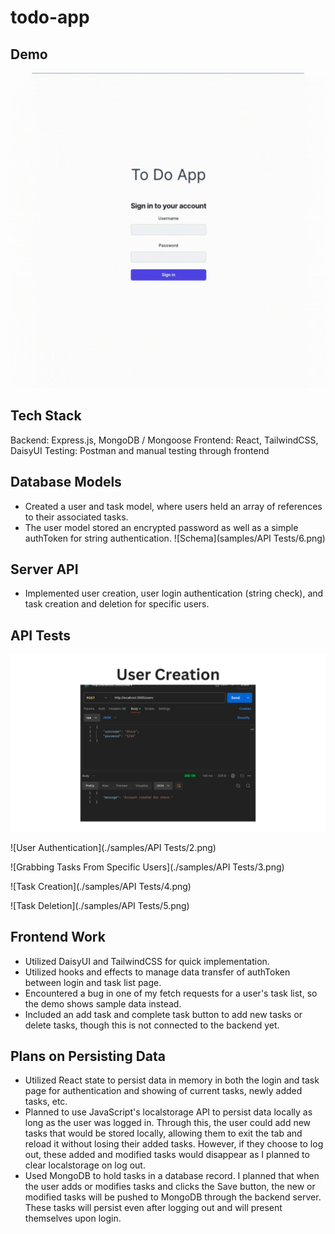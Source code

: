 # todo-app

## Demo
![To Do App Demo](./samples/ToDoAppDemoGif.gif)

## Tech Stack
Backend: Express.js, MongoDB / Mongoose
Frontend: React, TailwindCSS, DaisyUI
Testing: Postman and manual testing through frontend

## Database Models
- Created a user and task model, where users held an array of references to their associated tasks.
- The user model stored an encrypted password as well as a simple authToken for string authentication.
![Schema](samples/API Tests/6.png)

## Server API
- Implemented user creation, user login authentication (string check), and task creation and deletion for specific users.

## API Tests
![User Creation](./samples/APITests/1.png)

![User Authentication](./samples/API Tests/2.png)

![Grabbing Tasks From Specific Users](./samples/API Tests/3.png)

![Task Creation](./samples/API Tests/4.png)

![Task Deletion](./samples/API Tests/5.png)

## Frontend Work
- Utilized DaisyUI and TailwindCSS for quick implementation.
- Utilized hooks and effects to manage data transfer of authToken between login and task list page.
- Encountered a bug in one of my fetch requests for a user's task list, so the demo shows sample data instead.
- Included an add task and complete task button to add new tasks or delete tasks, though this is not connected to the backend yet.

## Plans on Persisting Data 
- Utilized React state to persist data in memory in both the login and task page for authentication and showing of current tasks, newly added tasks, etc.
- Planned to use JavaScript's localstorage API to persist data locally as long as the user was logged in. Through this, the user could add new tasks that would be stored locally, allowing them to exit the tab and reload it without losing their added tasks. However, if they choose to log out, these added and modified tasks would disappear as I planned to clear localstorage on log out. 
- Used MongoDB to hold tasks in a database record. I planned that when the user adds or modifies tasks and clicks the Save button, the new or modified tasks will be pushed to MongoDB through the backend server. These tasks will persist even after logging out and will present themselves upon login.